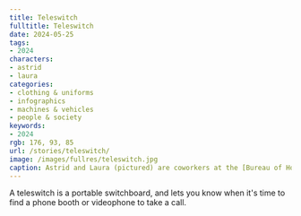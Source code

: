 ```yaml
---
title: Teleswitch
fulltitle: Teleswitch
date: 2024-05-25
tags:
- 2024
characters:
- astrid
- laura
categories:
- clothing & uniforms
- infographics
- machines & vehicles
- people & society
keywords:
- 2024
rgb: 176, 93, 85
url: /stories/teleswitch/
image: /images/fullres/teleswitch.jpg
caption: Astrid and Laura (pictured) are coworkers at the [Bureau of Housing](/bureau-of-housing/).
---
```

A teleswitch is a portable switchboard, and lets you know when it's time to find a phone booth or videophone to take a call.
